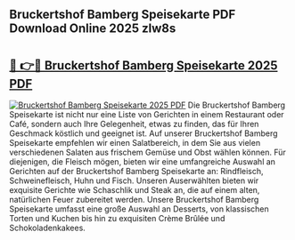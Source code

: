 ## Bruckertshof Bamberg Speisekarte PDF Download Online 2025 zlw8s

# <h2><a href="http://gcb54u.nevu.top/?p=Bruckertshof+Bamberg+Speisekarte">🔗 👉🔴 Bruckertshof Bamberg Speisekarte 2025 PDF</a></h2>

[![Bruckertshof Bamberg Speisekarte 2025 PDF](https://i.imgur.com/dBaPXMq.png)](http://gcb54u.nevu.top/?p=Bruckertshof+Bamberg+Speisekarte)
Die Bruckertshof Bamberg Speisekarte ist nicht nur eine Liste von Gerichten in einem Restaurant oder Café, sondern auch Ihre Gelegenheit, etwas zu finden, das für Ihren Geschmack köstlich und geeignet ist. Auf unserer Bruckertshof Bamberg Speisekarte empfehlen wir einen Salatbereich, in dem Sie aus vielen verschiedenen Salaten aus frischem Gemüse und Obst wählen können. Für diejenigen, die Fleisch mögen, bieten wir eine umfangreiche Auswahl an Gerichten auf der Bruckertshof Bamberg Speisekarte an: Rindfleisch, Schweinefleisch, Huhn und Fisch. Unseren Auserwählten bieten wir exquisite Gerichte wie Schaschlik und Steak an, die auf einem alten, natürlichen Feuer zubereitet werden. Unsere Bruckertshof Bamberg Speisekarte umfasst eine große Auswahl an Desserts, von klassischen Torten und Kuchen bis hin zu exquisiten Crème Brûlée und Schokoladenkakees.
